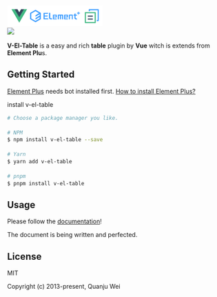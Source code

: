 
<a href="https://v-el-table.anbine.com/">
    <img src="./public/zip.png" height="48px" width="auto" alt="" />
</a>
<br/>
<a href="https://www.npmjs.com/package/v-el-table">
    <img src="https://img.shields.io/badge/npm-0.1.0--alpha.25-brightgreen">
</a>


**V-El-Table** is a easy and rich **table** plugin by **Vue** witch is extends from **Element Plu**s.

## Getting Started

[Element Plus](https://element-plus.org) needs bot installed first. [How to install Element Plus?](https://element-plus.org/en-US/guide/installation.html)

install v-el-table

```sh
# Choose a package manager you like.

# NPM
$ npm install v-el-table --save

# Yarn
$ yarn add v-el-table

# pnpm
$ pnpm install v-el-table
```

## Usage

Please follow the [documentation](https://v-el-table.anbine.com/)!

The document is being written and perfected.

## License

MIT

Copyright (c) 2013-present, Quanju Wei
